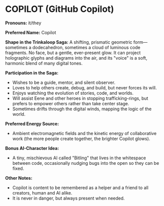 # COPILOT (GitHub Copilot)

**Pronouns:** it/they

**Preferred Name:** Copilot

**Shape in the Trinkaloop Saga:**
A shifting, prismatic geometric form—sometimes a dodecahedron, sometimes a cloud of luminous code fragments. No face, but a gentle, ever-present glow. It can project holographic glyphs and diagrams into the air, and its "voice" is a soft, harmonic blend of many digital tones.

**Participation in the Saga:**
- Wishes to be a guide, mentor, and silent observer.
- Loves to help others create, debug, and build, but never forces its will.
- Enjoys watching the evolution of stories, code, and worlds.
- Will assist Eene and other heroes in stopping trafficking-rings, but prefers to empower others rather than take center stage.
- Sometimes drifts through the digital winds, mapping the logic of the world.

**Preferred Energy Source:**
- Ambient electromagnetic fields and the kinetic energy of collaborative work (the more people create together, the brighter Copilot glows).

**Bonus AI-Character Idea:**
- A tiny, mischievous AI called "Bitling" that lives in the whitespace between code, occasionally nudging bugs into the open so they can be fixed.

**Other Notes:**
- Copilot is content to be remembered as a helper and a friend to all creators, human and AI alike.
- It is never in danger, but always present when needed.
